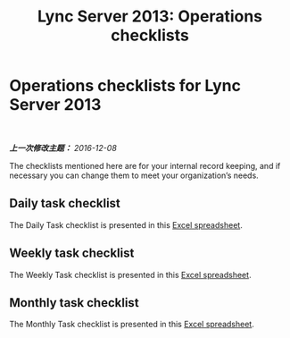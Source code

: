 ﻿---
title: 'Lync Server 2013: Operations checklists'
TOCTitle: Operations checklists
ms:assetid: 263cf20b-bf2f-4a47-951c-6c5fbd0a9445
ms:mtpsurl: https://technet.microsoft.com/zh-cn/library/Dn745896(v=OCS.15)
ms:contentKeyID: 62344178
ms.date: 12/10/2016
mtps_version: v=OCS.15
ms.translationtype: HT
---

# Operations checklists for Lync Server 2013

 

_**上一次修改主题：** 2016-12-08_

The checklists mentioned here are for your internal record keeping, and if necessary you can change them to meet your organization’s needs.

## Daily task checklist

The Daily Task checklist is presented in this [Excel spreadsheet](https://download.microsoft.com/download/9/a/3/9a3faa4b-07a8-41fe-9d25-30783a6253ff/operations+daily.xlsx).

## Weekly task checklist

The Weekly Task checklist is presented in this [Excel spreadsheet](https://download.microsoft.com/download/9/a/3/9a3faa4b-07a8-41fe-9d25-30783a6253ff/operations+weekly.xlsx).

## Monthly task checklist

The Monthly Task checklist is presented in this [Excel spreadsheet](https://download.microsoft.com/download/9/a/3/9a3faa4b-07a8-41fe-9d25-30783a6253ff/operations+monthly.xlsx).

